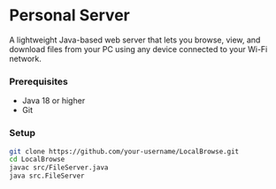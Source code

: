 # Personal Server

A lightweight Java-based web server that lets you browse, view, and download files from your PC using any device connected to your Wi-Fi network.

### Prerequisites

- Java 18 or higher
- Git

### Setup

```bash
git clone https://github.com/your-username/LocalBrowse.git
cd LocalBrowse
javac src/FileServer.java
java src.FileServer
